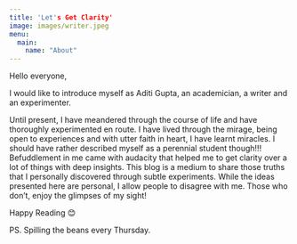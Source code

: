 ```yaml
---
title: 'Let's Get Clarity'
image: images/writer.jpeg
menu:
  main:
    name: "About"
---
```


Hello everyone,

I would like to introduce myself as Aditi Gupta, an academician, a writer and an experimenter.

Until present, I have meandered through the course of life and have thoroughly experimented en route. 
I have lived through the mirage, being open to experiences and with utter faith in heart, I have learnt miracles. 
I should have rather described myself as a perennial student though!!! 
Befuddlement in me came with audacity that helped me to get clarity over a lot of things with deep insights. 
This blog is a medium to share those truths that I personally discovered through subtle experiments. 
While the ideas presented here are personal, I allow people to disagree with me. 
Those who don’t, enjoy the glimpses of my sight!

Happy Reading 😊

PS. Spilling the beans every Thursday.
